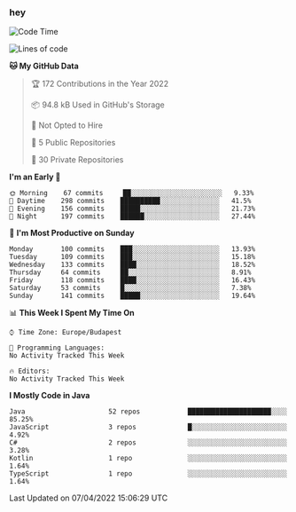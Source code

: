 ### hey

<!--START_SECTION:waka-->
![Code Time](http://img.shields.io/badge/Code%20Time-653%20hrs%207%20mins-blue)

![Lines of code](https://img.shields.io/badge/From%20Hello%20World%20I%27ve%20Written-484%20Thousand%20lines%20of%20code-blue)

**🐱 My GitHub Data** 

> 🏆 172 Contributions in the Year 2022
 > 
> 📦 94.8 kB Used in GitHub's Storage 
 > 
> 🚫 Not Opted to Hire
 > 
> 📜 5 Public Repositories 
 > 
> 🔑 30 Private Repositories  
 > 
**I'm an Early 🐤** 

```text
🌞 Morning    67 commits     ██░░░░░░░░░░░░░░░░░░░░░░░   9.33% 
🌆 Daytime    298 commits    ██████████░░░░░░░░░░░░░░░   41.5% 
🌃 Evening    156 commits    █████░░░░░░░░░░░░░░░░░░░░   21.73% 
🌙 Night      197 commits    ██████░░░░░░░░░░░░░░░░░░░   27.44%

```
📅 **I'm Most Productive on Sunday** 

```text
Monday       100 commits    ███░░░░░░░░░░░░░░░░░░░░░░   13.93% 
Tuesday      109 commits    ███░░░░░░░░░░░░░░░░░░░░░░   15.18% 
Wednesday    133 commits    ████░░░░░░░░░░░░░░░░░░░░░   18.52% 
Thursday     64 commits     ██░░░░░░░░░░░░░░░░░░░░░░░   8.91% 
Friday       118 commits    ████░░░░░░░░░░░░░░░░░░░░░   16.43% 
Saturday     53 commits     █░░░░░░░░░░░░░░░░░░░░░░░░   7.38% 
Sunday       141 commits    █████░░░░░░░░░░░░░░░░░░░░   19.64%

```


📊 **This Week I Spent My Time On** 

```text
⌚︎ Time Zone: Europe/Budapest

💬 Programming Languages: 
No Activity Tracked This Week

🔥 Editors: 
No Activity Tracked This Week

```

**I Mostly Code in Java** 

```text
Java                     52 repos            █████████████████████░░░░   85.25% 
JavaScript               3 repos             █░░░░░░░░░░░░░░░░░░░░░░░░   4.92% 
C#                       2 repos             ░░░░░░░░░░░░░░░░░░░░░░░░░   3.28% 
Kotlin                   1 repo              ░░░░░░░░░░░░░░░░░░░░░░░░░   1.64% 
TypeScript               1 repo              ░░░░░░░░░░░░░░░░░░░░░░░░░   1.64%

```



 Last Updated on 07/04/2022 15:06:29 UTC
<!--END_SECTION:waka-->
